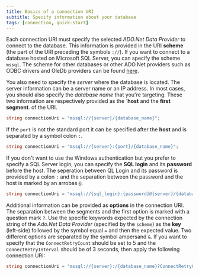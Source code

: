 ```yaml
---
title: Basics of a connection URI
subtitle: Specify information about your database
tags: [connection, quick-start]
---
```


Each connection URI must specify the selected *ADO.Net Data Provider* to connect to the database. This information is provided in the URI **scheme** (the part of the URI preceding the symbols `://`). If you want to connect to a database hosted on Microsoft SQL Server, you can specify the scheme `mssql`. The scheme for other databases or other ADO.Net providers such as ODBC drivers and OleDb providers can be found [here](/_docs/schemes).

You also need to specify the *server* where the database is located. The server information can be a server name or an IP address. In most cases, you should also specify the *database name* that you're targeting. These two information are respectively provided as the `**host** and the **first segment**. of the URI.

```csharp
string connectionUri = "mssql://{server}/{database_name}";
```

If the `port` is not the standard port it can be specified after the **host** and is separated by a symbol colon `:`.
```csharp
string connectionUri = "mssql://{server}:{port}/{database_name}";
```

If you don't want to use the Windows authentication but you prefer to specify a SQL Server login, you can specify the **SQL login** and its **password** before the host. The seperation between QL Login and its password is provided by a colon `:` and the separation between the password and the host is marked by an arrobas `@`.
```csharp
string connectionUri = "mssql://{sql_login}:{password}@{server}/{database_name}";
```

Additional information can be provided as **options** in the connection URI. The separation between the segments and the first option is marked with a question mark `?`. Use the specific keywords expected by the connection string of the *Ado.Net Data Provider* (specified by the `scheme`) as the **key** (left-side) followed by the symbol equal `=` and then the expected value. Two different options are separated by the symbol ampersand `&`. If you want to specify that the `ConnectRetryCount` should be set to 5 and the   `ConnectRetryInterval` should be of 3 seconds, then apply the following connection URI:

```csharp
string connectionUri = "mssql://{server}:/{database_name}?ConnectRetryCount=5&ConnectRetryInterval=3";
```